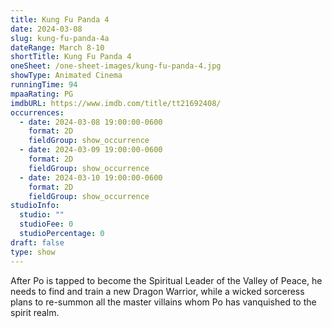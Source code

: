 ```yaml
---
title: Kung Fu Panda 4
date: 2024-03-08
slug: kung-fu-panda-4a
dateRange: March 8-10
shortTitle: Kung Fu Panda 4
oneSheet: /one-sheet-images/kung-fu-panda-4.jpg
showType: Animated Cinema
runningTime: 94
mpaaRating: PG
imdbURL: https://www.imdb.com/title/tt21692408/
occurrences:
  - date: 2024-03-08 19:00:00-0600
    format: 2D
    fieldGroup: show_occurrence
  - date: 2024-03-09 19:00:00-0600
    format: 2D
    fieldGroup: show_occurrence
  - date: 2024-03-10 19:00:00-0600
    format: 2D
    fieldGroup: show_occurrence
studioInfo:
  studio: ""
  studioFee: 0
  studioPercentage: 0
draft: false
type: show
---
```

After Po is tapped to become the Spiritual Leader of the Valley of Peace, he needs to find and train a new Dragon Warrior, while a wicked sorceress plans to re-summon all the master villains whom Po has vanquished to the spirit realm.